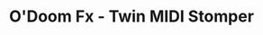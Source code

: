 ---
layout: pid
title: O'Doom Fx - Twin MIDI Stomper
owner: odoom
license: AGPL3.0
site: https://odoom.github.io
source: https://github.com/odoom/twin-midi-stomper
---